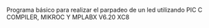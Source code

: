 Programa básico para realizar el parpadeo de un led utilizando PIC C COMPILER, MIKROC Y MPLABX V6.20 XC8
